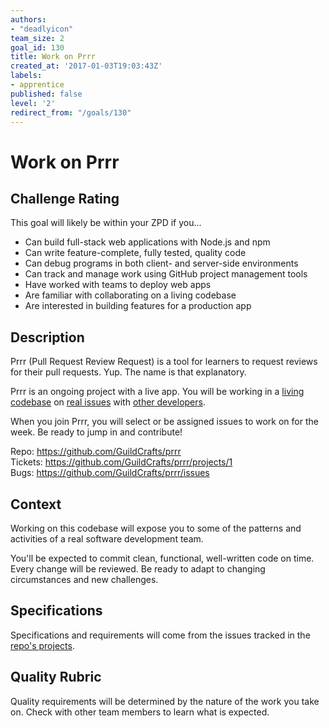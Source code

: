 ```yaml
---
authors:
- "deadlyicon"
team_size: 2
goal_id: 130
title: Work on Prrr
created_at: '2017-01-03T19:03:43Z'
labels:
- apprentice
published: false
level: '2'
redirect_from: "/goals/130"
---
```


# Work on Prrr

## Challenge Rating

This goal will likely be within your ZPD if you...

- Can build full-stack web applications with Node.js and npm
- Can write feature-complete, fully tested, quality code
- Can debug programs in both client- and server-side environments
- Can track and manage work using GitHub project management tools
- Have worked with teams to deploy web apps
- Are familiar with collaborating on a living codebase
- Are interested in building features for a production app

## Description

Prrr (Pull Request Review Request) is a tool for learners to request reviews for their pull requests. Yup. The name is that explanatory.

Prrr is an ongoing project with a live app. You will be working in a [living codebase](https://github.com/GuildCrafts/prrr/commits/master) on [real issues](https://github.com/GuildCrafts/prrr/issues) with [other developers](https://github.com/GuildCrafts/prrr/graphs/contributors).

When you join Prrr, you will select or be assigned issues to work on for the week. Be ready to jump in and contribute!

Repo: https://github.com/GuildCrafts/prrr
<br>Tickets: https://github.com/GuildCrafts/prrr/projects/1
<br>Bugs: https://github.com/GuildCrafts/prrr/issues

## Context

Working on this codebase will expose you to some of the patterns and activities of a real software development team.

You'll be expected to commit clean, functional, well-written code on time. Every change will be reviewed. Be ready to adapt to changing circumstances and new challenges.

## Specifications

Specifications and requirements will come from the issues tracked in the [repo's projects](https://github.com/GuildCrafts/prrr/projects).

## Quality Rubric

Quality requirements will be determined by the nature of the work you take on. Check with other team members to learn what is expected.

